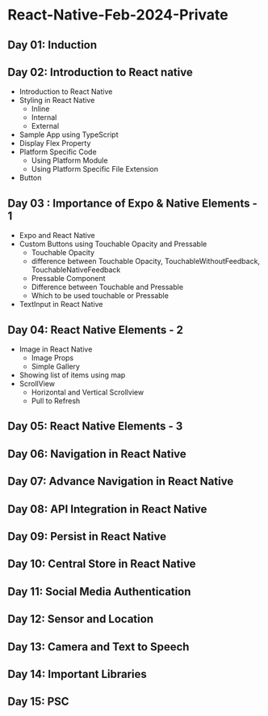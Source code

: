 # React-Native-Feb-2024-Private

## Day 01: Induction
## Day 02: Introduction to React native

- Introduction to React Native
- Styling in React Native
  - Inline
  - Internal
  - External
- Sample App using TypeScript
- Display Flex Property
- Platform Specific Code
  - Using Platform Module
  - Using Platform Specific File Extension
- Button 

## Day 03 : Importance of Expo & Native Elements - 1

- Expo and React Native
- Custom Buttons using Touchable Opacity and Pressable
  - Touchable Opacity
  - difference between Touchable Opacity, TouchableWithoutFeedback, TouchableNativeFeedback
  - Pressable Component
  - Difference between Touchable and Pressable
  - Which to be used touchable or Pressable
- TextInput in React Native

## Day 04: React Native Elements - 2

- Image in React Native
  - Image Props
  - Simple Gallery
- Showing list of items using map
- ScrollView
  - Horizontal and Vertical Scrollview
  - Pull to Refresh

## Day 05: React Native Elements - 3
## Day 06: Navigation in React Native
## Day 07: Advance Navigation in React Native
## Day 08: API Integration in React Native
## Day 09: Persist in React Native
## Day 10: Central Store in React Native
## Day 11: Social Media Authentication
## Day 12: Sensor and Location
## Day 13: Camera and Text to Speech
## Day 14: Important Libraries
## Day 15: PSC
